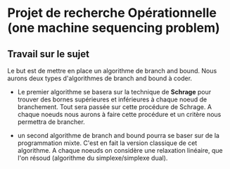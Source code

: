 # Projet de recherche Opérationnelle (one machine sequencing problem)

## Travail sur le sujet

Le but est de mettre en place un algorithme de branch and bound. Nous aurons deux types d'algorithmes de branch and bound à coder.

* Le premier algorithme se basera sur la technique de **Schrage** pour trouver des bornes supérieures et inférieures à chaque noeud de branchement. Tout sera passée sur cette procédure de Schrage. A chaque noeuds nous aurons à faire cette procédure et un critère nous permettra de brancher.

* un second algorithme de branch and bound pourra se baser sur de la programmation mixte. C'est en fait la version classique de cet algorithme. A chaque noeuds on considère une relaxation linéaire, que l'on résoud (algorithme du simplexe/simplexe dual).





